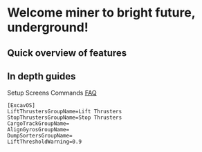 # Welcome miner to bright future, underground!

## Quick overview of features

## In depth guides
Setup
Screens
Commands
[FAQ](faq.md)


```
[ExcavOS]
LiftThrustersGroupName=Lift Thrusters
StopThrustersGroupName=Stop Thrusters
CargoTrackGroupName=
AlignGyrosGroupName=
DumpSortersGroupName=
LiftThresholdWarning=0.9
```